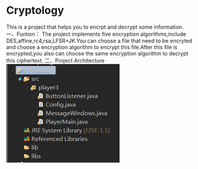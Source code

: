 # Cryptology
This is a project that helps you to encrpt and decrypt some information.
一、Funtion：
The project implements five encryption algorithms,include DES,affine,rc4,rsa,LFSR+JK.You can choose a file that need to be encryted and
choose a encryption algorithm to encrypt this file.After this file is encrypted,you also can choose the same encryption algorithm to decrypt
this ciphertext.
二、Project Architecture
![image](https://github.com/Alexlingl/Cryptology/blob/master/images/project_arch.png)



